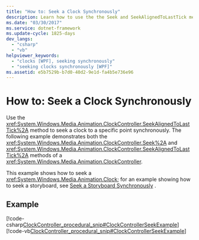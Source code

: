```yaml
---
title: "How to: Seek a Clock Synchronously"
description: Learn how to use the the Seek and SeekAlignedToLastTick methods of a ClockController to seek a clock to a specific point synchronously.
ms.date: "03/30/2017"
ms.service: dotnet-framework
ms.update-cycle: 1825-days
dev_langs:
  - "csharp"
  - "vb"
helpviewer_keywords:
  - "clocks [WPF], seeking synchronously"
  - "seeking clocks synchronously [WPF]"
ms.assetid: e5b7529b-b7d0-40d2-9e1d-fa4b5e736e96
---
```

# How to: Seek a Clock Synchronously

Use the <xref:System.Windows.Media.Animation.ClockController.SeekAlignedToLastTick%2A> method to seek a clock to a specific point synchronously. The following example demonstrates both the <xref:System.Windows.Media.Animation.ClockController.Seek%2A> and <xref:System.Windows.Media.Animation.ClockController.SeekAlignedToLastTick%2A> methods of a <xref:System.Windows.Media.Animation.ClockController>.

This example shows how to seek a <xref:System.Windows.Media.Animation.Clock>; for an example showing how to seek a storyboard, see [Seek a Storyboard Synchronously](how-to-seek-a-storyboard-synchronously.md) .

## Example

[!code-csharp[ClockController_procedural_snip#ClockControllerSeekExample](~/samples/snippets/csharp/VS_Snippets_Wpf/ClockController_procedural_snip/CSharp/SeekAlignedToLastTickExample.cs#clockcontrollerseekexample)]
[!code-vb[ClockController_procedural_snip#ClockControllerSeekExample](~/samples/snippets/visualbasic/VS_Snippets_Wpf/ClockController_procedural_snip/visualbasic/seekalignedtolasttickexample.vb#clockcontrollerseekexample)]
